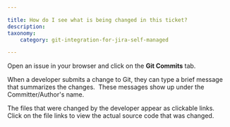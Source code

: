 ```yaml
---

title: How do I see what is being changed in this ticket?
description:
taxonomy:
    category: git-integration-for-jira-self-managed

---
```

Open an issue in your browser and click on the **Git Commits** tab.

When a developer submits a change to Git, they can type a brief message that summarizes the changes.  These messages show up under the Committer/Author's name.

The files that were changed by the developer appear as clickable links. Click on the file links to view the actual source code that was changed.

